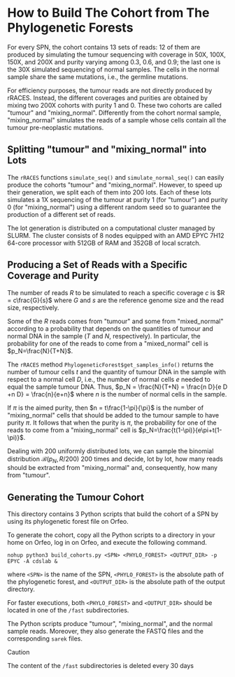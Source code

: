 # How to Build The Cohort from The Phylogenetic Forests

For every SPN, the cohort contains 13 sets of reads: 12 of them are produced by
simulating the tumour sequencing with coverage in 50X, 100X, 150X, and 200X and
purity varying among 0.3, 0.6, and 0.9; the last one is the 30X simulated
sequencing of normal samples. The cells in the normal sample share the same
mutations, i.e., the germline mutations. 

For efficiency purposes, the tumour reads are not directly produced by rRACES.
Instead, the different coverages and purities are obtained by mixing two 200X
cohorts with purity 1 and 0. These two cohorts are called "tumour" and
"mixing_normal". Differently from the cohort normal sample, "mixing_normal"
simulates the reads of a sample whose cells contain all the tumour
pre-neoplastic mutations.

## Splitting "tumour" and "mixing_normal" into Lots

The `rRACES` functions `simulate_seq()` and `simulate_normal_seq()` can easily
produce the cohorts "tumour" and "mixing_normal". However, to speed up their
generation, we split each of them into 200 lots. Each of these lots simulates a
1X sequencing of the tumour at purity 1 (for "tumour") and purity 0 (for
"mixing_normal") using a different random seed so to guarantee the production
of a different set of reads.

The lot generation is distributed on a computational cluster managed by SLURM.
The cluster consists of 8 nodes equipped with an AMD EPYC 7H12 64-core
processor with 512GB of RAM and 352GB of local scratch.

## Producing a Set of Reads with a Specific Coverage and Purity

The number of reads $R$ to be simulated to reach a specific coverage $c$ is
$R = c\frac{G}{s}$ where $G$ and $s$ are the reference genome size and the read
size, respectively.

Some of the $R$ reads comes from "tumour" and some from "mixed_normal"
according to a probability that depends on the quantities of tumour and normal
DNA in the sample ($T$ and $N$, respectively). In particular, the probability
for one of the reads to come from a "mixed_normal" cell is $p_N=\frac{N}{T+N}$.

The `rRACES` method `PhylogeneticForest$get_samples_info()` returns the number
of tumour cells $t$ and the quantity of tumour DNA in the sample with respect
to a normal cell $D$, i.e., the number of normal cells $e$ needed to equal the
sample tumour DNA. Thus, 
$p_N = \frac{N}{T+N} = \frac{n D}{e D +n D} = \frac{n}{e+n}$ where $n$ is the
number of normal cells in the sample.

If $\pi$ is the aimed purity, then $n = t\frac{1-\pi}{\pi}$ is the number of
"mixing_normal" cells that should be added to the tumour sample to have purity
$\pi$. It follows that when the purity is $\pi$, the probability for one of the
reads to come from a "mixing_normal" cell is
$p_N=\frac{t(1-\pi)}{e\pi+t(1-\pi)}$.

Dealing with 200 uniformly distributed lots, we can sample the binomial
distribution $\mathcal{B}(p_N, R/200)$ 200 times and decide, lot by lot, how
many reads should be extracted from "mixing_normal" and, consequently, how many
from "tumour".

## Generating the Tumour Cohort

This directory contains 3 Python scripts that build the cohort of a SPN by
using its phylogenetic forest file on Orfeo.

To generate the cohort, copy all the Python scripts to a directory in your home
on Orfeo, log in on Orfeo, and execute the following command.

```{sh}
nohup python3 build_cohorts.py <SPN> <PHYLO_FOREST> <OUTPUT_DIR> -p EPYC -A cdslab &
```

where `<SPN>` is the name of the SPN, `<PHYLO_FOREST>` is the absolute path of
the phylogenetic forest, and `<OUTPUT_DIR>` is the absolute path of the output
directory.

For faster executions, both   `<PHYLO_FOREST>` and `<OUTPUT_DIR>` should be
located in one of the `/fast` subdirectories.

The Python scripts produce "tumour", "mixing_normal", and the normal sample
reads. Moreover, they also generate the FASTQ files and the corresponding
`sarek` files. 

> [!CAUTION]
> The content of the `/fast` subdirectories is deleted every 30 days